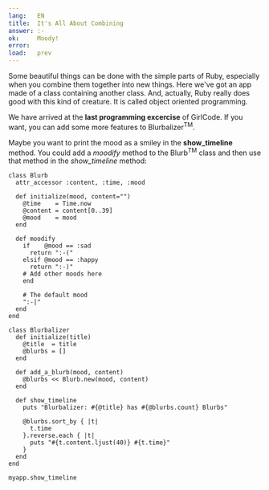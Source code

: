 ```yaml
---
lang:   EN
title:  It's All About Combining
answer: :-
ok:     Moody!
error:
load:   prev
---
```


Some beautiful things can be done with the simple parts of Ruby, especially when you combine them
together into new things.
Here we've got an app made of a class containing another class. And, actually, Ruby really does good
with this kind of creature. It is called object oriented programming.

We have arrived at the __last programming excercise__ of GirlCode. If you want, you can add some
more features to Blurbalizer<sup>TM</sup>.

Maybe you want to print the mood as a smiley in the __show_timeline__ method. You could add
a _moodify_ method to the Blurb<sup>TM</sup> class and then use that method in the _show\_timeline_ method:

    class Blurb
      attr_accessor :content, :time, :mood

      def initialize(mood, content="")
        @time    = Time.now
        @content = content[0..39]
        @mood    = mood
      end

      def moodify
        if    @mood == :sad
          return ":-("
        elsif @mood == :happy
          return ":-)"
        # Add other moods here
        end

        # The default mood
        ":-|"
      end
    end

    class Blurbalizer
      def initialize(title)
        @title  = title
        @blurbs = []
      end

      def add_a_blurb(mood, content)
        @blurbs << Blurb.new(mood, content)
      end

      def show_timeline
        puts "Blurbalizer: #{@title} has #{@blurbs.count} Blurbs"

        @blurbs.sort_by { |t|
          t.time
        }.reverse.each { |t|
          puts "#{t.content.ljust(40)} #{t.time}"
        }
      end
    end

    myapp.show_timeline
